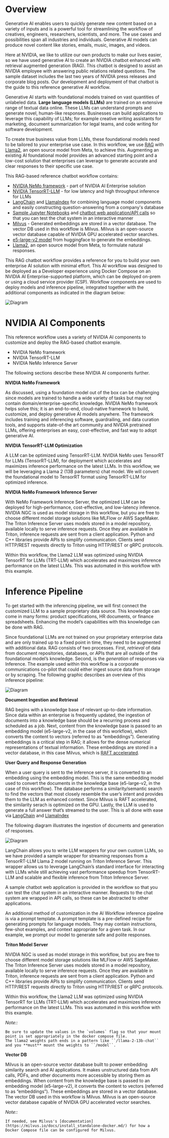 
Overview
=================================

Generative AI enables users to quickly generate new content based on a variety of inputs and is a powerful tool for streamlining the workflow of creatives, engineers, researchers, scientists, and more. The use cases and possibilities span all industries and individuals. Generative AI models can produce novel content like stories, emails, music, images, and videos.

Here at NVIDIA, we like to utilize our own products to make our lives easier, so we have used generative AI to create an NVIDIA chatbot enhanced with retrieval augmented generation (RAG). This chatbot is designed to assist an NVIDIA employee with answering public relations related questions. The sample dataset includes the last two years of NVIDIA press releases and corporate blog posts. Our development and deployment of that chatbot is the guide to this reference generative AI workflow.

Generative AI starts with foundational models trained on vast quantities of unlabeled data. **Large language models (LLMs)** are trained on an extensive range of textual data online. These LLMs can understand prompts and generate novel, human-like responses. Businesses can build applications to leverage this capability of LLMs; for example creative writing assistants for marketing, document summarization for legal teams, and code writing for software development.

To create true business value from LLMs, these foundational models need to be tailored to your enterprise use case. In this workflow, we  use [RAG](https://blog.langchain.dev/tutorial-chatgpt-over-your-data/) with [Llama2](https://github.com/facebookresearch/llama/), an open source model from Meta, to achieve this. Augmenting an existing AI foundational model provides an advanced starting point and a low-cost solution that enterprises can leverage to generate accurate and clear responses to their specific use case.

This RAG-based reference chatbot workflow contains:

   - [NVIDIA NeMo framework](https://docs.nvidia.com/nemo-framework/user-guide/latest/index.html) - part of NVIDIA AI Enterprise solution
   - [NVIDIA TensorRT-LLM](https://developer.nvidia.com/tensorrt) - for low latency and high throughput inference for LLMs
   - [LangChain](https://github.com/langchain-ai/langchain/) and [LlamaIndex](https://www.llamaindex.ai/) for combining language model components and easily constructing question-answering from a company's database
   - [Sample Jupyter Notebooks](jupyter_server.md) and [chatbot web application/API calls](./frontend.md) so that you can test the chat system in an interactive manner
   - [Milvus](https://milvus.io/docs/install_standalone-docker.md) - Generated embeddings are stored in a vector database. The vector DB used in this workflow is Milvus. Milvus is an open-source vector database capable of NVIDIA GPU accelerated vector searches.
   - [e5-large-v2 model](https://huggingface.co/embaas/sentence-transformers-e5-large-v2) from huggingface to generate the embeddings.
   - [Llama2](https://github.com/facebookresearch/llama/), an open source model from Meta, to formulate natural responses.

This RAG chatbot workflow provides a reference for you to build your own enterprise AI solution with minimal effort. This AI workflow was designed to be deployed as a Developer experience using Docker Compose on an NVIDIA AI Enterprise-supported platform, which can be deployed on-prem or using a cloud service provider (CSP). Workflow components are used to deploy models and inference pipeline, integrated together with the additional components as indicated in the diagram below:

![Diagram](./../images/image0.png)

NVIDIA AI Components
======================
This reference workflow uses a variety of NVIDIA AI components to customize and deploy the RAG-based chatbot example.

   - NVIDIA NeMo framework
   - NVIDIA TensorRT-LLM
   - NVIDIA NeMo Inference Server

The following sections describe these NVIDIA AI components further.

**NVIDIA NeMo Framework**

As discussed, using a foundation model out of the box can be challenging since models are trained to handle a wide variety of tasks but may not contain domain/enterprise-specific knowledge. NVIDIA NeMo framework helps solve this; it is an end-to-end, cloud-native framework to build, customize, and deploy generative AI models anywhere. The framework includes training and inferencing software, guardrailing, and data curation tools, and supports state-of-the art community and NVIDIA pretrained LLMs, offering enterprises an easy, cost-effective, and fast way to adopt generative AI.

**NVIDIA TensorRT-LLM Optimization**

A LLM can be optimized using TensorRT-LLM. NVIDIA NeMo uses TensorRT for LLMs (TensorRT-LLM), for deployment which accelerates and maximizes inference performance on the latest LLMs.
In this workflow, we will be leveraging a Llama 2 (13B parameters) chat model. We will convert the foundational model to TensorRT format using TensorRT-LLM for optimized inference.

**NVIDIA NeMo Framework Inference Server**

With NeMo Framework Inference Server, the optimized LLM can be deployed for high-performance, cost-effective, and low-latency inference. NVIDIA NGC is used as model storage in this workflow, but you are free to choose different model storage solutions like MLFlow or AWS SageMaker.
The Triton Inference Server uses models stored in a model repository, available locally to serve inference requests. Once they are available in Triton, inference requests are sent from a client application. Python and C++ libraries provide APIs to simplify communication. Clients send HTTP/REST requests directly to Triton using HTTP/REST or gRPC protocols.

Within this workflow, the Llama2 LLM was optimized using NVIDIA TensorRT for LLMs (TRT-LLM) which accelerates and maximizes inference performance on the latest LLMs. This was automated in this workflow with this example.

Inference Pipeline
====================
To get started with the inferencing pipeline, we will first connect the customized LLM to a sample proprietary data source. This knowledge can come in many forms: product specifications, HR documents, or finance spreadsheets. Enhancing the model’s capabilities with this knowledge can be done with RAG.

Since foundational LLMs are not trained on your proprietary enterprise data and are only trained up to a fixed point in time, they need to be augmented with additional data. RAG consists of two processes. First, *retrieval* of data from document repositories, databases, or APIs that are all outside of the foundational model’s knowledge. Second, is the *generation* of responses via Inference. The example used within this workflow is a corporate communications co-pilot that could either ingest source data from storage or by scraping. The following graphic describes an overview of this inference pipeline:

![Diagram](./../images/image1.png)

**Document Ingestion and Retrieval**

RAG begins with a knowledge base of relevant up-to-date information. Since data within an enterprise is frequently updated,  the ingestion of documents into a knowledge base should be a recurring process and scheduled as a job. Next, content from the knowledge base is passed to an embedding model (e5-large-v2, in the case of this workflow), which converts the content to vectors (referred to as “embeddings”). Generating embeddings is a critical step in RAG; it allows for the dense numerical representations of textual information. These embeddings are stored in a vector database, in this case Milvus, which is [RAFT accelerated](https://developer.nvidia.com/blog/accelerating-vector-search-using-gpu-powered-indexes-with-rapids-raft).

**User Query and Response Generation**

When a user query is sent to the inference server, it is converted to an embedding using the embedding model. This is the same embedding model used to convert the documents in the knowledge base (e5-large-v2, in the case of this workflow). The database performs a similarity/semantic search to find the vectors that most closely resemble the user’s intent and provides them to the LLM as enhanced context. Since Milvus is RAFT accelerated, the similarity serach is optimized on the GPU. Lastly, the LLM is used to generate a full answer that’s streamed to the user. This is all done with ease via [LangChain](https://github.com/langchain-ai/langchain/) and [LlamaIndex](https://www.llamaindex.ai)

The following diagram illustrates the ingestion of documents and generation of responses.

![Diagram](./../images/image2.png)

LangChain allows you to write LLM wrappers for your own custom LLMs, so we have provided a sample wrapper for streaming responses from a TensorRT-LLM Llama 2 model running on Triton Inference Server. This wrapper allows us to leverage LangChain’s standard interface for interacting with LLMs while still achieving vast performance speedup from TensorRT-LLM and scalable and flexible inference from Triton Inference Server.

A sample chatbot web application is provided in the workflow so that you can test the chat system in an interactive manner. Requests to the chat system are wrapped in API calls, so these can be abstracted to other applications.

An additional method of customization in the AI Workflow inference pipeline is via a prompt template. A prompt template is a pre-defined recipe for generating prompts for language models. They may contain instructions, few-shot examples, and context appropriate for a given task. In our example, we prompt our model to generate safe and polite responses.


**Triton Model Server**

NVIDIA NGC is used as model storage in this workflow, but you are free to choose different model storage solutions like MLFlow or AWS SageMaker.
The Triton Inference Server uses models stored in a model repository, available locally to serve inference requests. Once they are available in Triton, inference requests are sent from a client application. Python and C++ libraries provide APIs to simplify communication. Clients send HTTP/REST requests directly to Triton using HTTP/REST or gRPC protocols.

Within this workflow, the Llama2 LLM was optimized using NVIDIA TensorRT for LLMs (TRT-LLM) which accelerates and maximizes inference performance on the latest LLMs. This was automated in this workflow with this example.


*Note::*
```
Be sure to update the values in the `volumes` flag so that your mount point is set appropriately in the docker compose file.
The llama2 weights path ends in a pattern like ``/llama-2-13b-chat`` and you **must** mount the weights to ``/model``.
```

**Vector DB**

Milvus is an open-source vector database built to power embedding similarity search and AI applications. It makes unstructured data from API calls, PDFs, and other documents more accessible by storing them as embeddings.
When content from the knowledge base is passed to an embedding model (e5-large-v2), it converts the content to vectors (referred to as “embeddings”). These embeddings are stored in a vector database. The vector DB used in this workflow is Milvus. Milvus is an open-source vector database capable of NVIDIA GPU accelerated vector searches.

*Note::*
```
If needed, see Milvus's [documentation](https://milvus.io/docs/install_standalone-docker.md/) for how a Docker Compose file can be configured for Milvus.
```